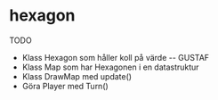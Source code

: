 # hexagon
TODO

- Klass Hexagon som håller koll på värde -- GUSTAF
- Klass Map som har Hexagonen i en datastruktur
- Klass DrawMap med update()
- Göra Player med Turn()
